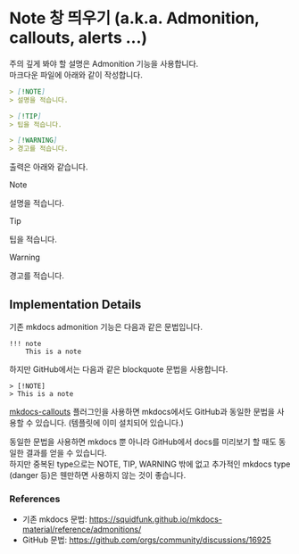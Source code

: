 # Note 창 띄우기 (a.k.a. Admonition, callouts, alerts ...)

주의 깊게 봐야 할 설명은 Admonition 기능을 사용합니다.  
마크다운 파일에 아래와 같이 작성합니다.

```md
> [!NOTE]
> 설명을 적습니다.

> [!TIP]
> 팁을 적습니다.

> [!WARNING]
> 경고를 적습니다.
```

출력은 아래와 같습니다.

> [!NOTE]
> 설명을 적습니다.

> [!TIP]
> 팁을 적습니다.

> [!WARNING]
> 경고를 적습니다.

## Implementation Details

기존 mkdocs admonition 기능은 다음과 같은 문법입니다.

```
!!! note
    This is a note
```

하지만 GitHub에서는 다음과 같은 blockquote 문법을 사용합니다.

```
> [!NOTE]
> This is a note
```

[mkdocs-callouts](https://github.com/sondregronas/mkdocs-callouts) 플러그인을 사용하면 mkdocs에서도 GitHub과 동일한 문법을 사용할 수 있습니다. (템플릿에 이미 설치되어 있습니다.)

동일한 문법을 사용하면 mkdocs 뿐 아니라 GitHub에서 docs를 미리보기 할 때도 동일한 결과를 얻을 수 있습니다.  
하지만 중복된 type으로는 NOTE, TIP, WARNING 밖에 없고 추가적인 mkdocs type (danger 등)은 웬만하면 사용하지 않는 것이 좋습니다.

### References

- 기존 mkdocs 문법: <https://squidfunk.github.io/mkdocs-material/reference/admonitions/>
- GitHub 문법: <https://github.com/orgs/community/discussions/16925>
